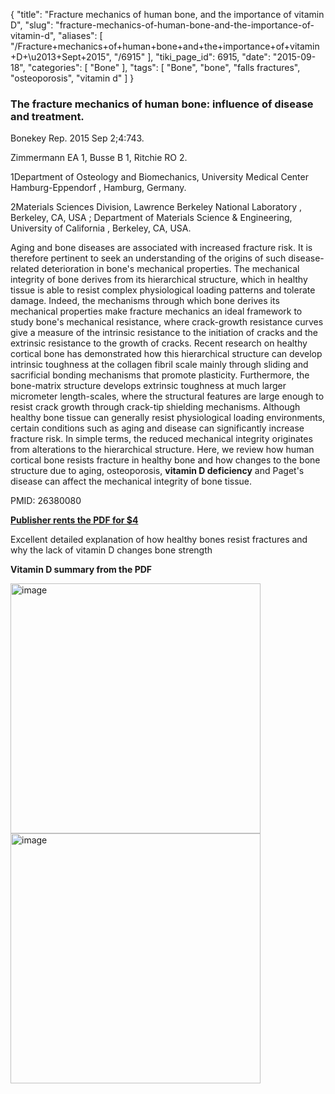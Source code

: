 {
    "title": "Fracture mechanics of human bone, and the importance of vitamin D",
    "slug": "fracture-mechanics-of-human-bone-and-the-importance-of-vitamin-d",
    "aliases": [
        "/Fracture+mechanics+of+human+bone+and+the+importance+of+vitamin+D+\u2013+Sept+2015",
        "/6915"
    ],
    "tiki_page_id": 6915,
    "date": "2015-09-18",
    "categories": [
        "Bone"
    ],
    "tags": [
        "Bone",
        "bone",
        "falls fractures",
        "osteoporosis",
        "vitamin d"
    ]
}


### The fracture mechanics of human bone: influence of disease and treatment.

Bonekey Rep. 2015 Sep 2;4:743.

Zimmermann EA 1, Busse B 1, Ritchie RO 2.

1Department of Osteology and Biomechanics, University Medical Center Hamburg-Eppendorf , Hamburg, Germany.

2Materials Sciences Division, Lawrence Berkeley National Laboratory , Berkeley, CA, USA ; Department of Materials Science & Engineering, University of California , Berkeley, CA, USA.

Aging and bone diseases are associated with increased fracture risk. It is therefore pertinent to seek an understanding of the origins of such disease-related deterioration in bone's mechanical properties. The mechanical integrity of bone derives from its hierarchical structure, which in healthy tissue is able to resist complex physiological loading patterns and tolerate damage. Indeed, the mechanisms through which bone derives its mechanical properties make fracture mechanics an ideal framework to study bone's mechanical resistance, where crack-growth resistance curves give a measure of the intrinsic resistance to the initiation of cracks and the extrinsic resistance to the growth of cracks. Recent research on healthy cortical bone has demonstrated how this hierarchical structure can develop intrinsic toughness at the collagen fibril scale mainly through sliding and sacrificial bonding mechanisms that promote plasticity. Furthermore, the bone-matrix structure develops extrinsic toughness at much larger micrometer length-scales, where the structural features are large enough to resist crack growth through crack-tip shielding mechanisms. Although healthy bone tissue can generally resist physiological loading environments, certain conditions such as aging and disease can significantly increase fracture risk. In simple terms, the reduced mechanical integrity originates from alterations to the hierarchical structure. Here, we review how human cortical bone resists fracture in healthy bone and how changes to the bone structure due to aging, osteoporosis,  **vitamin D deficiency**  and Paget's disease can affect the mechanical integrity of bone tissue.

PMID: 26380080

 **[Publisher rents the PDF for $4](http://www.nature.com/bonekeyreports/2015/150902/bonekey2015112/full/bonekey2015112.html)** 

Excellent detailed explanation of how healthy bones resist fractures and why the lack of vitamin D changes bone strength

 **Vitamin D summary from the PDF** 

<img src="https://d378j1rmrlek7x.cloudfront.net/attachments/jpeg/bone-1.jpg" alt="image" width="400">

<img src="https://d378j1rmrlek7x.cloudfront.net/attachments/jpeg/bone-2.jpg" alt="image" width="400">